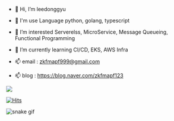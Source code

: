 - 👋 Hi, I’m leedonggyu
- 👋 I'm use Language python, golang, typescript
- 👀 I’m interested Serverelss, MicroService, Message Queueing, Functional Programming
- 🌱 I’m currently learning CI/CD, EKS, AWS Infra
 
- 📫 email : zkfmapf999@gmail.com
- 📫 blog : https://blog.naver.com/zkfmapf123  

<img src="https://img.shields.io/npm/types/typescript"/>

<!---
zkfmapf123/zkfmapf123 is a ✨ special ✨ repository because its `README.md` (this file) appears on your GitHub profile.
You can click the Preview link to take a look at your changes.
--->

[![Hits](https://hits.seeyoufarm.com/api/count/incr/badge.svg?url=https%3A%2F%2Fgithub.com%2Fzkfmapf123&count_bg=%2379C83D&title_bg=%23555555&icon=&icon_color=%23E7E7E7&title=hits&edge_flat=false)](https://hits.seeyoufarm.com)

![snake gif](https://github.com/zkfmapf123/zkfmapf123/blob/output/github-contribution-grid-snake.svg)
